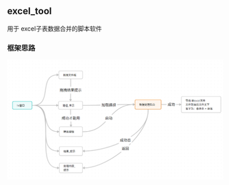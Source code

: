 ## excel_tool
用于 excel子表数据合并的脚本软件

### 框架思路

![image-20250413092120026](picture/image-20250413092120026.png)
